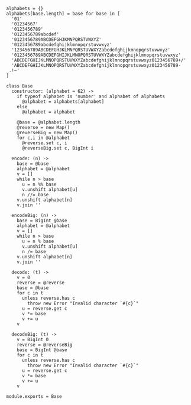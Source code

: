     alphabets = {}
    alphabets[base.length] = base for base in [
      '01'
      '01234567'
      '0123456789'
      '0123456789abcdef'
      '0123456789ABCDEFGHJKMNPQRSTVWXYZ'
      '0123456789abcdefghijklmnopqrstuvwxyz'
      '123456789ABCDEFGHJKLMNPQRSTUVWXYZabcdefghijkmnopqrstuvwxyz'
      '0123456789ABCDEFGHIJKLMNOPQRSTUVWXYZabcdefghijklmnopqrstuvwxyz'
      'ABCDEFGHIJKLMNOPQRSTUVWXYZabcdefghijklmnopqrstuvwxyz0123456789+/'
      'ABCDEFGHIJKLMNOPQRSTUVWXYZabcdefghijklmnopqrstuvwxyz0123456789-_.!~'
    ]

    class Base
      constructor: (alphabet = 62) ->
        if typeof alphabet is 'number' and alphabet of alphabets
          @alphabet = alphabets[alphabet]
        else
          @alphabet = alphabet

        @base = @alphabet.length
        @reverse = new Map()
        @reverseBig = new Map()
        for c,i in @alphabet
          @reverse.set c, i
          @reverseBig.set c, BigInt i

      encode: (n) ->
        base = @base
        alphabet = @alphabet
        v = []
        while n > base
          u = n %% base
          v.unshift alphabet[u]
          n //= base
        v.unshift alphabet[n]
        v.join ''

      encodeBig: (n) ->
        base = BigInt @base
        alphabet = @alphabet
        v = []
        while n > base
          u = n % base
          v.unshift alphabet[u]
          n /= base
        v.unshift alphabet[n]
        v.join ''

      decode: (t) ->
        v = 0
        reverse = @reverse
        base = @base
        for c in t
          unless reverse.has c
            throw new Error "Invalid character `#{c}`"
          u = reverse.get c
          v *= base
          v += u
        v

      decodeBig: (t) ->
        v = BigInt 0
        reverse = @reverseBig
        base = BigInt @base
        for c in t
          unless reverse.has c
            throw new Error "Invalid character `#{c}`"
          u = reverse.get c
          v *= base
          v += u
        v

    module.exports = Base
